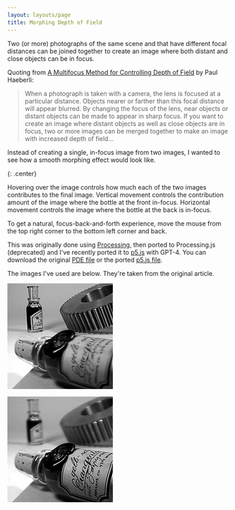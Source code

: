 ```yaml
---
layout: layouts/page
title: Morphing Depth of Field
---
```


Two (or more) photographs of the same scene and that have different focal distances can be joined together to create an image where both distant and close objects can be in focus.

Quoting from [A Multifocus Method for Controlling Depth of Field](https://www.graficaobscura.com/depth/index.html) by Paul Haeberli:

> When a photograph is taken with a camera, the lens is focused at a particular distance. Objects nearer or farther than this focal distance will appear blurred. By changing the focus of the lens, near objects or distant objects can be made to appear in sharp focus. If you want to create an image where distant objects as well as close objects are in focus, two or more images can be merged together to make an image with increased depth of field...

Instead of creating a single, in-focus image from two images, I wanted to see how a smooth morphing effect would look like.

<main>
</main>
{: .center}

Hovering over the image controls how much each of the two images contributes to the final image. Vertical movement controls the contribution amount of the image where the bottle at the front in-focus. Horizontal movement controls the image where the bottle at the back is in-focus.

To get a natural, focus-back-and-forth experience, move the mouse from the top right corner to the bottom left corner and back.

This was originally done using [Processing](https://processing.org/), then ported to Processing.js (deprecated) and I've recently ported it to [p5.js](https://p5js.org/) with GPT-4. You can download the original [PDE file](multi_focus.pde) or the ported [p5.js file](sketch.js).

The images I've used are below. They're taken from the original article.

<p class="center zoomable">
  <img src="i/far_in_focus.gif" alt="Far in focus">
</p>

<p class="center zoomable">
  <img src="i/near_in_focus.gif" alt="Near in focus">
</p>

<script src="https://cdn.jsdelivr.net/npm/p5@1.7.0/lib/p5.js"></script>
<script src="sketch.js"></script>
